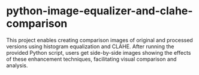 # python-image-equalizer-and-clahe-comparison
This project enables creating comparison images of original and processed versions using histogram equalization and CLAHE. After running the provided Python script, users get side-by-side images showing the effects of these enhancement techniques, facilitating visual comparison and analysis.
